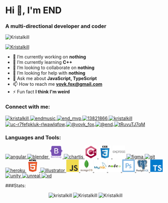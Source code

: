 # Hi 👋, I'm END

### A multi-directional developer and coder

![Kristalkill](https://komarev.com/ghpvc/?username=kristalkill&label=Profile%20views&color=0e75b6&style=flat)

<a href="https://github.com/ryo-ma/github-profile-trophy">
<img width=800 src="https://github-profile-trophy.vercel.app/?username=kristalkill&column=8&theme=gruvbox&no-bg=true&no-frame=true" alt="Kristalkill"/>
</a>

- 🔭 I’m currently working on **nothing**
- 🌱 I’m currently learning **C++**
- 👯 I’m looking to collaborate on **nothing**
- 🤝 I’m looking for help with **nothing**
- 💬 Ask me about **JavaScript, TypeScript**
- 📫 How to reach me [**vovk.fox@gmail.com**](mailto:vovk.fox@gmail.com)
- ⚡ Fun fact **I think I'm weird**

### Connect with me:

<p align="left">
     <a href="https://codepen.io/kristalkill" target="blank">
          <img align="center" src="https://raw.githubusercontent.com/rahuldkjain/github-profile-readme-generator/master/src/images/icons/Social/codepen.svg" alt="kristalkill" height="30" width="40" />
     </a>
     <a href="https://dev.to/endmusic" target="blank">
          <img align="center" src="https://raw.githubusercontent.com/rahuldkjain/github-profile-readme-generator/master/src/images/icons/Social/devto.svg" alt="endmusic" height="30" width="40" />
     </a>
     <a href="https://twitter.com/end_mvp" target="blank">
          <img align="center" src="https://raw.githubusercontent.com/rahuldkjain/github-profile-readme-generator/master/src/images/icons/Social/twitter.svg" alt="end_mvp" height="30" width="40" />
     </a>
     <a href="https://stackoverflow.com/users/13821866" target="blank">
          <img align="center" src="https://raw.githubusercontent.com/rahuldkjain/github-profile-readme-generator/master/src/images/icons/Social/stack-overflow.svg" alt="13821866" height="30" width="40" />
     </a>
     <a href="https://codesandbox.com/kristalkill" target="blank">
          <img align="center" src="https://raw.githubusercontent.com/rahuldkjain/github-profile-readme-generator/master/src/images/icons/Social/codesandbox.svg" alt="kristalkill" height="30" width="40" />
     </a>
     <a href="https://www.youtube.com/c/uc-r7fefpkluk-rlwawlqfow" target="blank">
          <img align="center" src="https://raw.githubusercontent.com/rahuldkjain/github-profile-readme-generator/master/src/images/icons/Social/youtube.svg" alt="uc-r7fefpkluk-rlwawlqfow" height="30" width="40" />
     </a>
     <a href="https://www.hackerrank.com/@vovk_fox" target="blank">
          <img align="center" src="https://raw.githubusercontent.com/rahuldkjain/github-profile-readme-generator/master/src/images/icons/Social/hackerrank.svg" alt="@vovk_fox" height="30" width="40" />
     </a>
     <a href="https://www.hackerearth.com/@end" target="blank">
          <img align="center" src="https://raw.githubusercontent.com/rahuldkjain/github-profile-readme-generator/master/src/images/icons/Social/hackerearth.svg" alt="@end" height="30" width="40" />
     </a>
     <a href="https://discord.gg/tRuvuTJ7qM" target="blank">
          <img align="center" src="https://raw.githubusercontent.com/rahuldkjain/github-profile-readme-generator/master/src/images/icons/Social/discord.svg" alt="tRuvuTJ7qM" height="30" width="40" />
     </a>
</p>

### Languages and Tools:

<p align="left">
     <a href="https://angular.io" target="_blank" rel="noreferrer"> <img src="https://angular.io/assets/images/logos/angular/angular.svg" alt="angular" width="40" height="40" /> </a>
     <a href="https://www.blender.org/" target="_blank" rel="noreferrer"> <img src="https://download.blender.org/branding/community/blender_community_badge_white.svg" alt="blender" width="40" height="40" /> </a>
     <a href="https://getbootstrap.com" target="_blank" rel="noreferrer"> <img src="https://raw.githubusercontent.com/devicons/devicon/master/icons/bootstrap/bootstrap-plain-wordmark.svg" alt="bootstrap" width="40" height="40" /> </a>
     <a href="https://www.chartjs.org" target="_blank" rel="noreferrer"> <img src="https://www.chartjs.org/media/logo-title.svg" alt="chartjs" width="40" height="40" /> </a>
     <a href="https://www.w3schools.com/cpp/" target="_blank" rel="noreferrer"> <img src="https://raw.githubusercontent.com/devicons/devicon/master/icons/cplusplus/cplusplus-original.svg" alt="cplusplus" width="40" height="40" /> </a>
     <a href="https://www.w3schools.com/css/" target="_blank" rel="noreferrer"> <img src="https://raw.githubusercontent.com/devicons/devicon/master/icons/css3/css3-original-wordmark.svg" alt="css3" width="40" height="40" /> </a>
     <a href="https://expressjs.com" target="_blank" rel="noreferrer"> <img src="https://raw.githubusercontent.com/devicons/devicon/master/icons/express/express-original-wordmark.svg" alt="express" width="40" height="40" /> </a>
     <a href="https://www.figma.com/" target="_blank" rel="noreferrer"> <img src="https://www.vectorlogo.zone/logos/figma/figma-icon.svg" alt="figma" width="40" height="40" /> </a>
     <a href="https://git-scm.com/" target="_blank" rel="noreferrer"> <img src="https://www.vectorlogo.zone/logos/git-scm/git-scm-icon.svg" alt="git" width="40" height="40" /> </a>
     <a href="https://heroku.com" target="_blank" rel="noreferrer"> <img src="https://www.vectorlogo.zone/logos/heroku/heroku-icon.svg" alt="heroku" width="40" height="40" /> </a>
     <a href="https://www.w3.org/html/" target="_blank" rel="noreferrer"> <img src="https://raw.githubusercontent.com/devicons/devicon/master/icons/html5/html5-original-wordmark.svg" alt="html5" width="40" height="40" /> </a>
     <a href="https://www.adobe.com/in/products/illustrator.html" target="_blank" rel="noreferrer"> <img src="https://www.vectorlogo.zone/logos/adobe_illustrator/adobe_illustrator-icon.svg" alt="illustrator" width="40" height="40" /> </a>
     <a href="https://developer.mozilla.org/en-US/docs/Web/JavaScript" target="_blank" rel="noreferrer">
          <img src="https://raw.githubusercontent.com/devicons/devicon/master/icons/javascript/javascript-original.svg" alt="javascript" width="40" height="40" />
     </a>
     <a href="https://www.mongodb.com/" target="_blank" rel="noreferrer"> <img src="https://raw.githubusercontent.com/devicons/devicon/master/icons/mongodb/mongodb-original-wordmark.svg" alt="mongodb" width="40" height="40" /> </a>
     <a href="https://www.mysql.com/" target="_blank" rel="noreferrer"> <img src="https://raw.githubusercontent.com/devicons/devicon/master/icons/mysql/mysql-original-wordmark.svg" alt="mysql" width="40" height="40" /> </a>
     <a href="https://nodejs.org" target="_blank" rel="noreferrer"> <img src="https://raw.githubusercontent.com/devicons/devicon/master/icons/nodejs/nodejs-original-wordmark.svg" alt="nodejs" width="40" height="40" /> </a>
     <a href="https://www.photoshop.com/en" target="_blank" rel="noreferrer"> <img src="https://raw.githubusercontent.com/devicons/devicon/master/icons/photoshop/photoshop-line.svg" alt="photoshop" width="40" height="40" /> </a>
     <a href="https://www.postgresql.org" target="_blank" rel="noreferrer">
          <img src="https://raw.githubusercontent.com/devicons/devicon/master/icons/postgresql/postgresql-original-wordmark.svg" alt="postgresql" width="40" height="40" />
     </a>
     <a href="https://www.typescriptlang.org/" target="_blank" rel="noreferrer"> <img src="https://raw.githubusercontent.com/devicons/devicon/master/icons/typescript/typescript-original.svg" alt="typescript" width="40" height="40" /> </a>
     <a href="https://unity.com/" target="_blank" rel="noreferrer"> <img src="https://www.vectorlogo.zone/logos/unity3d/unity3d-icon.svg" alt="unity" width="40" height="40" /> </a>
     <a href="https://unrealengine.com/" target="_blank" rel="noreferrer">
          <img src="https://raw.githubusercontent.com/kenangundogan/fontisto/036b7eca71aab1bef8e6a0518f7329f13ed62f6b/icons/svg/brand/unreal-engine.svg" alt="unreal" width="40" height="40" />
     </a>
     <a href="https://www.adobe.com/products/xd.html" target="_blank" rel="noreferrer"> <img src="https://cdn.worldvectorlogo.com/logos/adobe-xd.svg" alt="xd" width="40" height="40" /> </a>
</p>

###Stats:

<p align="center" justify="center">
<img width="450px" height="200px" src="https://github-readme-stats.vercel.app/api/wakatime?username=@END&amp;theme=dark&amp;hide_border=true" alt="kristalkill">
<img width="450px" height="200px" justify="center" src="https://github-readme-stats.vercel.app/api?username=kristalkill&amp;show_icons=true&amp;theme=dark&amp;locale=en&amp;&amp;hide_border=true" alt="Kristalkill">
<img width="900px" justify="center" src="https://github-readme-streak-stats.herokuapp.com/?user=kristalkill&amp;theme=dark&amp;&amp;hide_border=true" alt="Kristalkill">
</p>
